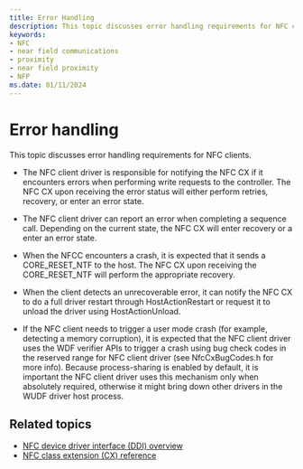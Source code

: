 ```yaml
---
title: Error Handling
description: This topic discusses error handling requirements for NFC clients.
keywords:
- NFC
- near field communications
- proximity
- near field proximity
- NFP
ms.date: 01/11/2024
---
```


# Error handling

This topic discusses error handling requirements for NFC clients.

- The NFC client driver is responsible for notifying the NFC CX if it encounters errors when performing write requests to the controller. The NFC CX upon receiving the error status will either perform retries, recovery, or enter an error state.

- The NFC client driver can report an error when completing a sequence call. Depending on the current state, the NFC CX will enter recovery or a enter an error state.

- When the NFCC encounters a crash, it is expected that it sends a CORE_RESET_NTF to the host. The NFC CX upon receiving the CORE_RESET_NTF will perform the appropriate recovery.

- When the client detects an unrecoverable error, it can notify the NFC CX to do a full driver restart through HostActionRestart or request it to unload the driver using HostActionUnload.

- If the NFC client needs to trigger a user mode crash (for example, detecting a memory corruption), it is expected that the NFC client driver uses the WDF verifier APIs to trigger a crash using bug check codes in the reserved range for NFC client driver (see NfcCxBugCodes.h for more info). Because process-sharing is enabled by default, it is important the NFC client driver uses this mechanism only when absolutely required, otherwise it might bring down other drivers in the WUDF driver host process.

## Related topics

- [NFC device driver interface (DDI) overview](/windows-hardware/drivers/ddi/index)
- [NFC class extension (CX) reference](/windows-hardware/drivers/ddi/index)
